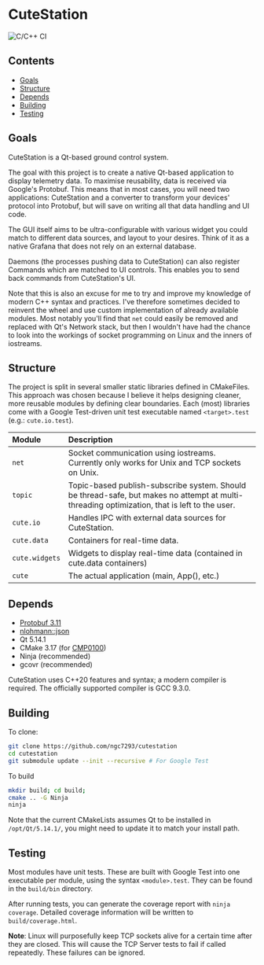 # CuteStation

![C/C++ CI](https://github.com/ngc7293/cutestation/workflows/C/C++%20CI/badge.svg)

## Contents

- [Goals](#Goals)
- [Structure](#Structure)
- [Depends](#Depends)
- [Building](#Building)
- [Testing](#Testing)

## Goals

CuteStation is a Qt-based ground control system.

The goal with this project is to create a native Qt-based application to display
telemetry data. To maximise reusability, data is received via Google's Protobuf.
This means that in most cases, you will need two applications: CuteStation and a
converter to transform your devices' protocol into Protobuf, but will save on
writing all that data handling and UI code.

The GUI itself aims to be ultra-configurable with various widget you could match
to different data sources, and layout to your desires. Think of it as a native
Grafana that does not rely on an external database.

Daemons (the processes pushing data to CuteStation) can also register Commands
which are matched to UI controls. This enables you to send back commands from
CuteStation's UI.

Note that this is also an excuse for me to try and improve my knowledge of
modern C++ syntax and practices. I've therefore sometimes decided to reinvent
the wheel and use custom implementation of already available modules. Most
notably you'll find that `net` could easily be removed and replaced with Qt's
Network stack, but then I wouldn't have had the chance to look into the workings
of socket programming on Linux and the inners of iostreams.

## Structure

The project is split in several smaller static libraries defined in CMakeFiles.
This approach was chosen because I believe it helps designing cleaner, more
reusable modules by defining clear boundaries. Each (most) libraries come with
a Google Test-driven unit test executable named `<target>.test` (e.g.:
`cute.io.test`).

| Module        | Description
|:--------------|:--------------------------------------------------------------
| `net`         | Socket communication using iostreams. Currently only works for Unix and TCP sockets on Unix.
| `topic`       | Topic-based publish-subscribe system. Should be thread-safe, but makes no attempt at multi-threading optimization, that is left to the user.
| `cute.io`     | Handles IPC with external data sources for CuteStation.
| `cute.data`   | Containers for real-time data.
| `cute.widgets`| Widgets to display real-time data (contained in cute.data containers)
| `cute`        | The actual application (main, App(), etc.)

## Depends

- [Protobuf 3.11](https://github.com/protocolbuffers/protobuf/)
- [nlohmann::json](https://github.com/nlohmann/json)
- Qt 5.14.1
- CMake 3.17 (for [CMP0100](https://cmake.org/cmake/help/v3.17/policy/CMP0100.html))
- Ninja (recommended)
- gcovr (recommended)

CuteStation uses C++20 features and syntax; a modern compiler is required. The
officially supported compiler is GCC 9.3.0.

## Building

To clone:

```bash
git clone https://github.com/ngc7293/cutestation
cd cutestation
git submodule update --init --recursive # For Google Test
```

To build

```bash
mkdir build; cd build;
cmake .. -G Ninja
ninja
```

Note that the current CMakeLists assumes Qt to be installed in
`/opt/Qt/5.14.1/`, you might need to update it to match your install path.

## Testing

Most modules have unit tests. These are built with Google Test into one
executable per module, using the syntax `<module>.test`. They can be found in
the `build/bin` directory.

After running tests, you can generate the coverage report with `ninja coverage`.
Detailed coverage information will be written to `build/coverage.html`.

**Note**: Linux will purposefully keep TCP sockets alive for a certain time
after they are closed. This will cause the TCP Server tests to fail if called
repeatedly. These failures can be ignored.
